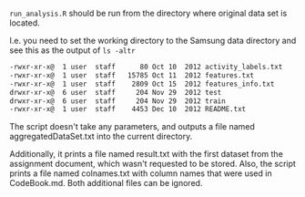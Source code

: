 `run_analysis.R` should be run from the directory where original data set is located. 

I.e. you need to set the working directory to the Samsung data directory and see this as the output of 
`ls -altr`

``` html
-rwxr-xr-x@  1 user  staff      80 Oct 10  2012 activity_labels.txt
-rwxr-xr-x@  1 user  staff   15785 Oct 11  2012 features.txt
-rwxr-xr-x@  1 user  staff    2809 Oct 15  2012 features_info.txt
drwxr-xr-x@  6 user  staff     204 Nov 29  2012 test
drwxr-xr-x@  6 user  staff     204 Nov 29  2012 train
-rwxr-xr-x@  1 user  staff    4453 Dec 10  2012 README.txt
```


The script doesn't take any parameters, and outputs a file named aggregatedDataSet.txt into the current directory. 

Additionally, it prints a file named result.txt with the first dataset from the assignment document, which wasn't requested to be stored. Also, the script prints a file named colnames.txt with column names that were used in CodeBook.md. Both additional files can be ignored.